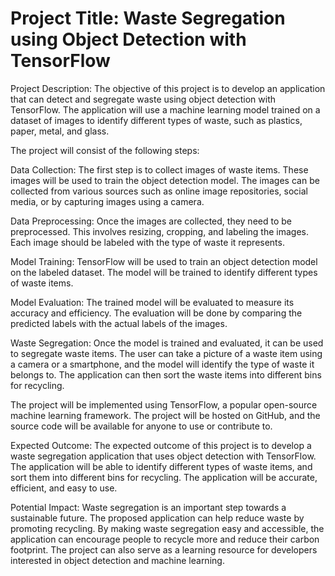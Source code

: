 # Project Title: Waste Segregation using Object Detection with TensorFlow

Project Description:
The objective of this project is to develop an application that can detect and segregate waste using object detection with TensorFlow. The application will use a machine learning model trained on a dataset of images to identify different types of waste, such as plastics, paper, metal, and glass.

The project will consist of the following steps:

Data Collection: The first step is to collect images of waste items. These images will be used to train the object detection model. The images can be collected from various sources such as online image repositories, social media, or by capturing images using a camera.

Data Preprocessing: Once the images are collected, they need to be preprocessed. This involves resizing, cropping, and labeling the images. Each image should be labeled with the type of waste it represents.

Model Training: TensorFlow will be used to train an object detection model on the labeled dataset. The model will be trained to identify different types of waste items.

Model Evaluation: The trained model will be evaluated to measure its accuracy and efficiency. The evaluation will be done by comparing the predicted labels with the actual labels of the images.

Waste Segregation: Once the model is trained and evaluated, it can be used to segregate waste items. The user can take a picture of a waste item using a camera or a smartphone, and the model will identify the type of waste it belongs to. The application can then sort the waste items into different bins for recycling.

The project will be implemented using TensorFlow, a popular open-source machine learning framework. The project will be hosted on GitHub, and the source code will be available for anyone to use or contribute to.

Expected Outcome:
The expected outcome of this project is to develop a waste segregation application that uses object detection with TensorFlow. The application will be able to identify different types of waste items, and sort them into different bins for recycling. The application will be accurate, efficient, and easy to use.

Potential Impact:
Waste segregation is an important step towards a sustainable future. The proposed application can help reduce waste by promoting recycling. By making waste segregation easy and accessible, the application can encourage people to recycle more and reduce their carbon footprint. The project can also serve as a learning resource for developers interested in object detection and machine learning.
